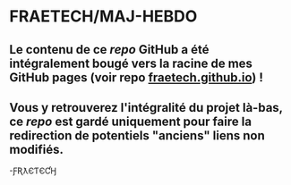 # FRAETECH/MAJ-HEBDO

## Le contenu de ce _repo_ GitHub a été intégralement bougé vers la racine de mes GitHub pages (voir repo [fraetech.github.io](https://github.com/fraetech/fraetech.github.io)) !
## Vous y retrouverez l'intégralité du projet là-bas, ce _repo_ est gardé uniquement pour faire la redirection de potentiels "anciens" liens non modifiés.

-ƑƦƛЄƬЄƇӇ
